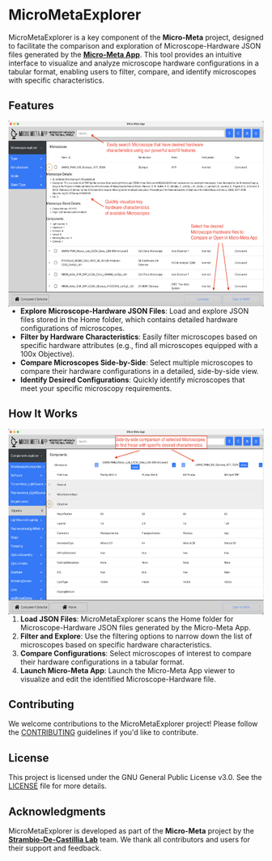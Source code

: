 # MicroMetaExplorer

MicroMetaExplorer is a key component of the **Micro-Meta** project, designed to facilitate the comparison and exploration of Microscope-Hardware JSON files generated by the [**Micro-Meta App**](https://wu-bimac.github.io/MicroMetaApp.github.io/). This tool provides an intuitive interface to visualize and analyze microscope hardware configurations in a tabular format, enabling users to filter, compare, and identify microscopes with specific characteristics.

## Features
<img align="right" src="https://github.com/WU-BIMAC/MicroMetaApp.github.io/blob/master/images/Micro-MetaExplorer_Screenshot_1.png" width="550" height="367">

- **Explore Microscope-Hardware JSON Files**: Load and explore JSON files stored in the Home folder, which contains detailed hardware configurations of microscopes.
- **Filter by Hardware Characteristics**: Easily filter microscopes based on specific hardware attributes (e.g., find all microscopes equipped with a 100x Objective).
- **Compare Microscopes Side-by-Side**: Select multiple microscopes to compare their hardware configurations in a detailed, side-by-side view.
- **Identify Desired Configurations**: Quickly identify microscopes that meet your specific microscopy requirements.


## How It Works
<img align="right" src="https://github.com/WU-BIMAC/MicroMetaApp.github.io/blob/master/images/Micro-MetaExplorer_Screenshot_2.png" width="550" height="367">

1. **Load JSON Files**: MicroMetaExplorer scans the Home folder for Microscope-Hardware JSON files generated by the Micro-Meta App.
2. **Filter and Explore**: Use the filtering options to narrow down the list of microscopes based on specific hardware characteristics.
3. **Compare Configurations**: Select microscopes of interest to compare their hardware configurations in a tabular format.
4. **Launch Micro-Meta App**: Launch the Micro-Meta App viewer to visualize and edit the identified Microscope-Hardware file.

## Contributing

We welcome contributions to the MicroMetaExplorer project! Please follow the [CONTRIBUTING](CONTRIBUTING.md) guidelines if you'd like to contribute.

## License

This project is licensed under the GNU General Public License v3.0. See the [LICENSE](LICENSE) file for more details.

## Acknowledgments

MicroMetaExplorer is developed as part of the **Micro-Meta** project by the [**Strambio-De-Castillia Lab**](https://www.umassmed.edu/strambiolab/) team. We thank all contributors and users for their support and feedback.

